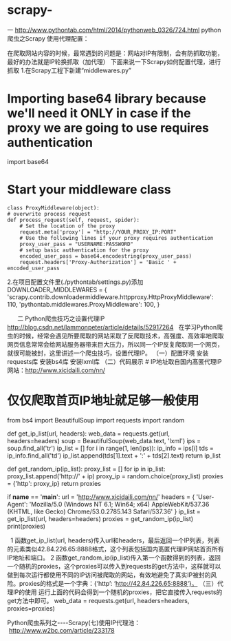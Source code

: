 # scrapy-
一  http://www.pythontab.com/html/2014/pythonweb_0326/724.html
python爬虫之Scrapy 使用代理配置：

在爬取网站内容的时候，最常遇到的问题是：网站对IP有限制，会有防抓取功能，最好的办法就是IP轮换抓取（加代理）
下面来说一下Scrapy如何配置代理，进行抓取
1.在Scrapy工程下新建“middlewares.py”
  # Importing base64 library because we'll need it ONLY in case if the proxy we are going to use requires authentication
   import base64 
   # Start your middleware class
    class ProxyMiddleware(object):
    # overwrite process request
    def process_request(self, request, spider):
        # Set the location of the proxy
        request.meta['proxy'] = "http://YOUR_PROXY_IP:PORT"
        # Use the following lines if your proxy requires authentication
        proxy_user_pass = "USERNAME:PASSWORD"
        # setup basic authentication for the proxy
        encoded_user_pass = base64.encodestring(proxy_user_pass)
        request.headers['Proxy-Authorization'] = 'Basic ' + encoded_user_pass
2.在项目配置文件里(./pythontab/settings.py)添加
  DOWNLOADER_MIDDLEWARES = {
    'scrapy.contrib.downloadermiddleware.httpproxy.HttpProxyMiddleware': 110,
    'pythontab.middlewares.ProxyMiddleware': 100,
      }
      
      
二 Python爬虫技巧之设置代理IP
    http://blog.csdn.net/lammonpeter/article/details/52917264  
    在学习Python爬虫的时候，经常会遇见所要爬取的网站采取了反爬取技术，高强度、高效率地爬取网页信息常常会给网站服务器带来巨大压力，所以同一个IP反复爬取同一个网页，就很可能被封，这里讲述一个爬虫技巧，设置代理IP。
    （一）配置环境
       安装requests库
       安装bs4库
       安装lxml库
    （二）代码展示
    # IP地址取自国内髙匿代理IP网站：http://www.xicidaili.com/nn/
# 仅仅爬取首页IP地址就足够一般使用

from bs4 import BeautifulSoup
import requests
import random

def get_ip_list(url, headers):
    web_data = requests.get(url, headers=headers)
    soup = BeautifulSoup(web_data.text, 'lxml')
    ips = soup.find_all('tr')
    ip_list = []
    for i in range(1, len(ips)):
        ip_info = ips[i]
        tds = ip_info.find_all('td')
        ip_list.append(tds[1].text + ':' + tds[2].text)
    return ip_list

def get_random_ip(ip_list):
    proxy_list = []
    for ip in ip_list:
        proxy_list.append('http://' + ip)
    proxy_ip = random.choice(proxy_list)
    proxies = {'http': proxy_ip}
    return proxies

if __name__ == '__main__':
    url = 'http://www.xicidaili.com/nn/'
    headers = {
        'User-Agent': 'Mozilla/5.0 (Windows NT 6.1; Win64; x64) AppleWebKit/537.36 (KHTML, like Gecko) Chrome/53.0.2785.143 Safari/537.36'
    }
    ip_list = get_ip_list(url, headers=headers)
    proxies = get_random_ip(ip_list)
    print(proxies)
    
   1  函数get_ip_list(url, headers)传入url和headers，最后返回一个IP列表，列表的元素类似42.84.226.65:8888格式，这个列表包括国内髙匿代理IP网站首页所有IP地址和端口。
   2  函数get_random_ip(ip_list)传入第一个函数得到的列表，返回一个随机的proxies，这个proxies可以传入到requests的get方法中，这样就可以做到每次运行都使用不同的IP访问被爬取的网站，有效地避免了真实IP被封的风险。proxies的格式是一个字典：{‘http’: ‘http://42.84.226.65:8888‘}。
（三）代理IP的使用
  运行上面的代码会得到一个随机的proxies，把它直接传入requests的get方法中即可。
  web_data = requests.get(url, headers=headers, proxies=proxies)
  
  Python爬虫系列之----Scrapy(七)使用IP代理池：
  http://www.w2bc.com/article/233178
